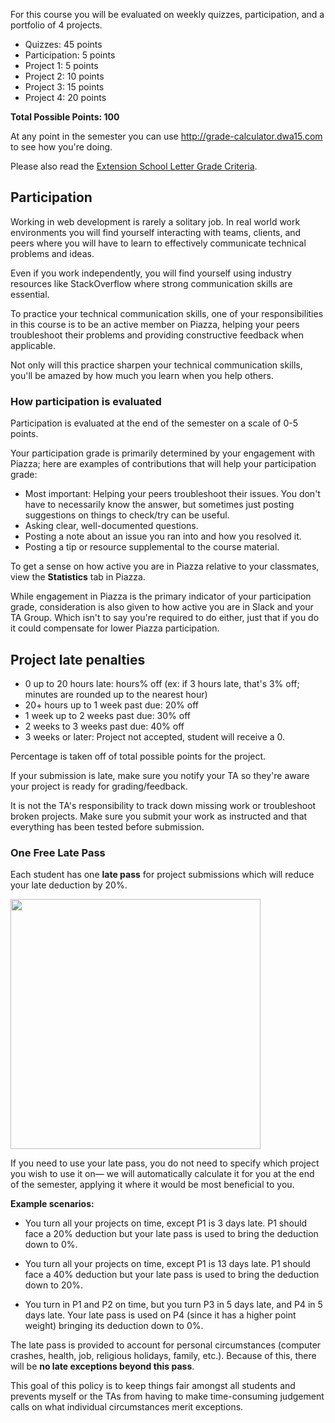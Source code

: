 For this course you will be evaluated on weekly quizzes, participation, and a portfolio of 4 projects.

* Quizzes: 45 points
* Participation: 5 points
* Project 1: 5 points
* Project 2: 10 points
* Project 3: 15 points
* Project 4: 20 points

**Total Possible Points: 100**

At any point in the semester you can use <http://grade-calculator.dwa15.com> to see how you're doing.

Please also read the [Extension School Letter Grade Criteria](http://www.extension.harvard.edu/exams-grades-policies/grades).


## Participation
Working in web development is rarely a solitary job. In real world work environments you will find yourself interacting with teams, clients, and peers where you will have to learn to effectively communicate technical problems and ideas.

Even if you work independently, you will find yourself using industry resources like StackOverflow where strong communication skills are essential.

To practice your technical communication skills, one of your responsibilities in this course is to be an active member on Piazza, helping your peers troubleshoot their problems and providing constructive feedback when applicable.

Not only will this practice sharpen your technical communication skills, you'll be amazed by how much you learn when you help others.

### How participation is evaluated

Participation is evaluated at the end of the semester on a scale of 0-5 points.

Your participation grade is primarily determined by your engagement with Piazza; here are examples of contributions that will help your participation grade:

+ Most important: Helping your peers troubleshoot their issues. You don't have to necessarily know the answer, but sometimes just posting suggestions on things to check/try can be useful.
+ Asking clear, well-documented questions.
+ Posting a note about an issue you ran into and how you resolved it.
+ Posting a tip or resource supplemental to the course material.

To get a sense on how active you are in Piazza relative to your classmates, view the **Statistics** tab in Piazza.

While engagement in Piazza is the primary indicator of your participation grade, consideration is also given to how active you are in Slack and your TA Group. Which isn't to say you're required to do either, just that if you do it could compensate for lower Piazza participation.



## Project late penalties
+ 0 up to 20 hours late: hours% off (ex: if 3 hours late, that's 3% off; minutes are rounded up to the nearest hour)
+ 20+ hours up to 1 week past due: 20% off
+ 1 week up to 2 weeks past due: 30% off
+ 2 weeks to 3 weeks past due: 40% off
+ 3 weeks or later: Project not accepted, student will receive a 0.

Percentage is taken off of total possible points for the project.

If your submission is late, make sure you notify your TA so they're aware your project is ready for grading/feedback.

It is not the TA's responsibility to track down missing work or troubleshoot broken projects. Make sure you submit your work as instructed and that everything has been tested before submission.


### One Free Late Pass
Each student has one **late pass** for project submissions which will reduce your late deduction by 20%.

<img src='http://dwa15.com.s3.amazonaws.com/one-free-late-pass@2x.png' style='width:400px'>

If you need to use your late pass, you do not need to specify which project you wish to use it on&mdash; we will automatically calculate it for you at the end of the semester, applying it where it would be most beneficial to you.

__Example scenarios:__

+ You turn all your projects on time, except P1 is 3 days late. P1 should face a 20% deduction but your late pass is used to bring the deduction down to 0%.

+ You turn all your projects on time, except P1 is 13 days late. P1 should face a 40% deduction but your late pass is used to bring the deduction down to 20%.

+ You turn in P1 and P2 on time, but you turn P3 in 5 days late, and P4 in 5 days late. Your late pass is used on P4 (since it has a higher point weight) bringing its deduction down to 0%.

The late pass is provided to account for personal circumstances (computer crashes, health, job, religious holidays, family, etc.). Because of this, there will be **no late exceptions beyond this pass**.

This goal of this policy is to keep things fair amongst all students and prevents myself or the TAs from having to make time-consuming judgement calls on what individual circumstances merit exceptions.
